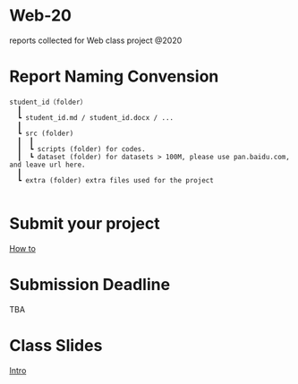 # Web-20

reports collected for Web class project @2020

# Report Naming Convension
```
student_id（folder）  
  ┃
  ┗ student_id.md / student_id.docx / ...  
  ┃
  ┗ src (folder)
  ┃  ┃
  ┃  ┗ scripts (folder) for codes.
  ┃  ┗ dataset (folder) for datasets > 100M, please use pan.baidu.com, and leave url here.
  ┃
  ┗ extra (folder) extra files used for the project
  
```
 
# Submit your project
[How to](./Submission-Howto.md)

# Submission Deadline
TBA

# Class Slides
[Intro](./Web@20.pptx)

